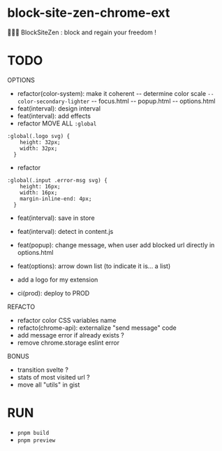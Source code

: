 # block-site-zen-chrome-ext

🧘🏻‍♂️ BlockSiteZen : block and regain your freedom !

# TODO

OPTIONS

- refactor(color-system): make it coherent
  -- determine color scale `--color-secondary-lighter`
  -- focus.html
  -- popup.html
  -- options.html
- feat(interval): design interval
- feat(interval): add effects
- refactor MOVE ALL `:global`

```
:global(.logo svg) {
    height: 32px;
    width: 32px;
  }
```

- refactor

```
:global(.input .error-msg svg) {
    height: 16px;
    width: 16px;
    margin-inline-end: 4px;
  }
```

- feat(interval): save in store
- feat(interval): detect in content.js
- feat(popup): change message, when user add blocked url directly in options.html
- feat(options): arrow down list (to indicate it is... a list)

- add a logo for my extension
- ci(prod): deploy to PROD

REFACTO

- refactor color CSS variables name
- refacto(chrome-api): externalize "send message" code
- add message error if already exists ?
- remove chrome.storage eslint error

BONUS

- transition svelte ?
- stats of most visited url ?
- move all "utils" in gist

# RUN

- `pnpm build`
- `pnpm preview`

